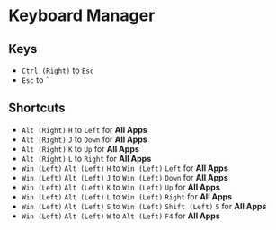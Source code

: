 # Keyboard Manager
## Keys
- `Ctrl (Right)` to `Esc`
- `Esc` to `` ` ``

## Shortcuts
- `Alt (Right)` `H` to `Left` for **All Apps**
- `Alt (Right)` `J` to `Down` for **All Apps**
- `Alt (Right)` `K` to `Up` for **All Apps**
- `Alt (Right)` `L` to `Right` for **All Apps**
- `Win (Left)` `Alt (Left)` `H` to `Win (Left)` `Left` for **All Apps**
- `Win (Left)` `Alt (Left)` `J` to `Win (Left)` `Down` for **All Apps**
- `Win (Left)` `Alt (Left)` `K` to `Win (Left)` `Up` for **All Apps**
- `Win (Left)` `Alt (Left)` `L` to `Win (Left)` `Right` for **All Apps**
- `Win (Left)` `Alt (Left)` `S` to `Win (Left)` `Shift (Left)` `S` for **All Apps**
- `Win (Left)` `Alt (Left)` `W` to `Alt (Left)` `F4` for **All Apps**
